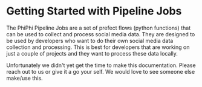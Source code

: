 # Getting Started with Pipeline Jobs

The PhiPhi Pipeline Jobs are a set of prefect flows (python functions) that can be used to collect
and process social media data. They are designed to be used by developers who want to do their own
social media data collection and processing. This is best for developers that are working on just a
couple of projects and they want to process these data locally.

Unfortunately we didn't yet get the time to make this documentation. Please reach out to us or give
it a go your self. We would love to see someone else make/use this.
